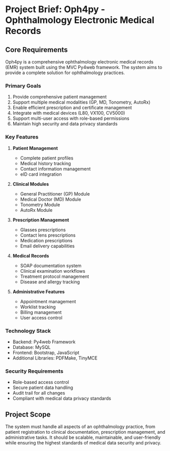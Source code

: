# Project Brief: Oph4py - Ophthalmology Electronic Medical Records

## Core Requirements

Oph4py is a comprehensive ophthalmology electronic medical records (EMR) system built using the MVC Py4web framework. The system aims to provide a complete solution for ophthalmology practices.

### Primary Goals

1. Provide comprehensive patient management
2. Support multiple medical modalities (GP, MD, Tonometry, AutoRx)
3. Enable efficient prescription and certificate management
4. Integrate with medical devices (L80, VX100, CV5000)
5. Support multi-user access with role-based permissions
6. Maintain high security and data privacy standards

### Key Features

1. **Patient Management**
   - Complete patient profiles
   - Medical history tracking
   - Contact information management
   - eID card integration

2. **Clinical Modules**
   - General Practitioner (GP) Module
   - Medical Doctor (MD) Module
   - Tonometry Module
   - AutoRx Module

3. **Prescription Management**
   - Glasses prescriptions
   - Contact lens prescriptions
   - Medication prescriptions
   - Email delivery capabilities

4. **Medical Records**
   - SOAP documentation system
   - Clinical examination workflows
   - Treatment protocol management
   - Disease and allergy tracking

5. **Administrative Features**
   - Appointment management
   - Worklist tracking
   - Billing management
   - User access control

### Technology Stack

- Backend: Py4web Framework
- Database: MySQL
- Frontend: Bootstrap, JavaScript
- Additional Libraries: PDFMake, TinyMCE

### Security Requirements

- Role-based access control
- Secure patient data handling
- Audit trail for all changes
- Compliant with medical data privacy standards

## Project Scope

The system must handle all aspects of an ophthalmology practice, from patient registration to clinical documentation, prescription management, and administrative tasks. It should be scalable, maintainable, and user-friendly while ensuring the highest standards of medical data security and privacy.

